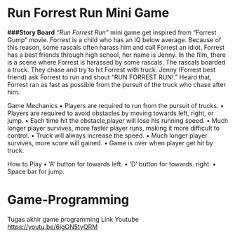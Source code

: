 # Run Forrest Run Mini Game

**###Story Board**
_“Run Forrest Run”_ mini game get inspired from “Forrest Gump” movie. Forrest is a child who has an IQ below average. Because of this reason, some rascals often harass him and call Forrest an idiot. Forrest has a best friends through high school, her name is Jenny. 
In the film, there is a scene where Forrest is harassed by some rascals. The rascals boarded a truck. They chase and try to hit Forrest with truck. Jenny (Forrest best friend) ask Forrest to run and shout “RUN FORREST RUN!.” Heard that, Forrest ran as fast as possible from the pursuit of the truck who chase after him.

Game Mechanics
•	Players are required to run from the pursuit of trucks.
•	Players are required to avoid obstacles by moving towards left, right, or jump.
•	Each time hit the obstacle,player will lose his running speed.
•	Much longer player survives, more faster player runs, making it more difficult to control.
•	Truck will always increase the speed.
•	Much longer player survives, more score will gained.
•	Game is over when player get hit by truck.

How to Play
•	‘A’ button for towards left.
•	‘D’ button for towards. right.
•	Space bar for jump.






# Game-Programming
Tugas akhir game programming
Link Youtube https://youtu.be/6igON5tyQRM
